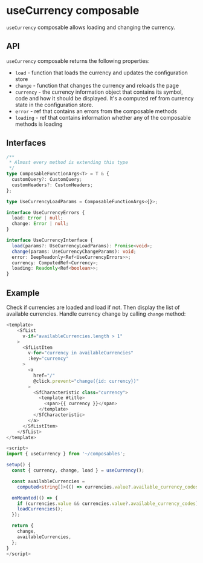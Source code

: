 # useCurrency composable

`useCurrency` composable allows loading and changing the currency.

## API
`useCurrency` composable returns the following properties:

- `load` - function that loads the currency and updates the configuration store
- `change` - function that changes the currency and reloads the page
- `currency` - the currency information object that contains its symbol, code and how it should be displayed. It's a computed ref from currency state in the configuration store.
- `error` - ref that contains an errors from the composable methods
- `loading` - ref that contains information whether any of the composable methods is loading

## Interfaces

```ts
/**
 * Almost every method is extending this type
 */
type ComposableFunctionArgs<T> = T & {
  customQuery?: CustomQuery;
  customHeaders?: CustomHeaders;
};

type UseCurrencyLoadParams = ComposableFunctionArgs<{}>;

interface UseCurrencyErrors {
  load: Error | null;
  change: Error | null;
}

interface UseCurrencyInterface {
  load(params?: UseCurrencyLoadParams): Promise<void>;
  change(params: UseCurrencyChangeParams): void;
  error: DeepReadonly<Ref<UseCurrencyErrors>>;
  currency: ComputedRef<Currency>;
  loading: Readonly<Ref<boolean>>;
}
```
## Example

Check if currencies are loaded and load if not. Then display the list of available currencies. Handle currency change by calling `change` method:

```ts
<template>
    <SfList
      v-if="availableCurrencies.length > 1"
    >
      <SfListItem
        v-for="currency in availableCurrencies"
        :key="currency"
      >
        <a
          href="/"
          @click.prevent="change({id: currency})"
        >
          <SfCharacteristic class="currency">
            <template #title>
              <span>{{ currency }}</span>
            </template>
          </SfCharacteristic>
        </a>
      </SfListItem>
    </SfList>
</template>

<script>
import { useCurrency } from '~/composables';

setup() {
  const { currency, change, load } = useCurrency();

  const availableCurrencies =
    computed<string[]>(() => currencies.value?.available_currency_codes || []);

  onMounted(() => {
    if (currencies.value && currencies.value?.available_currency_codes) return;
    loadCurrencies();
  });

  return {
    change,
    availableCurrencies,
  };
}
</script>
```